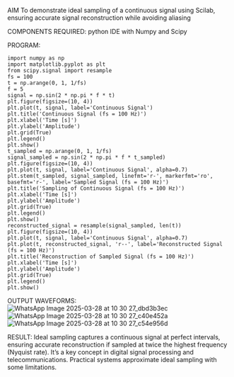 AIM
To demonstrate ideal sampling of a continuous signal using Scilab, ensuring accurate signal reconstruction while avoiding aliasing

COMPONENTS REQUIRED:
python IDE with Numpy and Scipy

PROGRAM:
```
import numpy as np
import matplotlib.pyplot as plt
from scipy.signal import resample
fs = 100
t = np.arange(0, 1, 1/fs) 
f = 5
signal = np.sin(2 * np.pi * f * t)
plt.figure(figsize=(10, 4))
plt.plot(t, signal, label='Continuous Signal')
plt.title('Continuous Signal (fs = 100 Hz)')
plt.xlabel('Time [s]')
plt.ylabel('Amplitude')
plt.grid(True)
plt.legend()
plt.show()
t_sampled = np.arange(0, 1, 1/fs)
signal_sampled = np.sin(2 * np.pi * f * t_sampled)
plt.figure(figsize=(10, 4))
plt.plot(t, signal, label='Continuous Signal', alpha=0.7)
plt.stem(t_sampled, signal_sampled, linefmt='r-', markerfmt='ro', basefmt='r-', label='Sampled Signal (fs = 100 Hz)')
plt.title('Sampling of Continuous Signal (fs = 100 Hz)')
plt.xlabel('Time [s]')
plt.ylabel('Amplitude')
plt.grid(True)
plt.legend()
plt.show()
reconstructed_signal = resample(signal_sampled, len(t))
plt.figure(figsize=(10, 4))
plt.plot(t, signal, label='Continuous Signal', alpha=0.7)
plt.plot(t, reconstructed_signal, 'r--', label='Reconstructed Signal (fs = 100 Hz)')
plt.title('Reconstruction of Sampled Signal (fs = 100 Hz)')
plt.xlabel('Time [s]')
plt.ylabel('Amplitude')
plt.grid(True)
plt.legend()
plt.show()
```

OUTPUT WAVEFORMS:
![WhatsApp Image 2025-03-28 at 10 30 27_dbd3b3ec](https://github.com/user-attachments/assets/97e78c5f-f734-4757-a1a9-c0db46ac3494)
![WhatsApp Image 2025-03-28 at 10 30 27_c40e452a](https://github.com/user-attachments/assets/cea1fddc-13c3-4b57-ad45-d5976c648c8e)
![WhatsApp Image 2025-03-28 at 10 30 27_c54e956d](https://github.com/user-attachments/assets/20548664-6c6e-4eb0-8aa7-0e15a8452245)




RESULT:
Ideal sampling captures a continuous signal at perfect intervals, ensuring accurate reconstruction if sampled at twice the highest frequency (Nyquist rate). It’s a key concept in digital signal processing and telecommunications. Practical systems approximate ideal sampling with some limitations.
